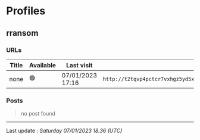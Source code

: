 # Profiles

## **rransom**


### URLs
| Title | Available | Last visit | fqdn | screen 
|---|---|---|---|---|
| none | 🟢 | 07/01/2023 17:16 | `http://t2tqvp4pctcr7vxhgz5yd5x4ino5tw7jzs3whbntxirhp32djhi7q3id.onion` | <a href="https://www.ransomware.live/screenshots/t2tqvp4pctcr7vxhgz5yd5x4ino5tw7jzs3whbntxirhp32djhi7q3id-onion.png" target=_blank>📸</a> | 

### Posts

> no post found


 --- 


Last update : _Saturday 07/01/2023 18.36 (UTC)_
